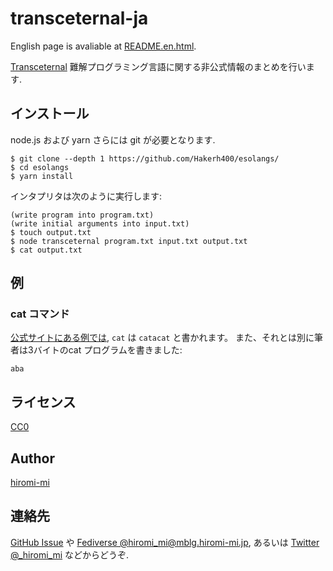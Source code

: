 # transceternal-ja

English page is avaliable at [README.en.html](README.en.html).

[Transceternal](https://esolangs.org/wiki/Transceternal) 難解プログラミング言語に関する非公式情報のまとめを行います. 

## インストール
node.js および yarn さらには git が必要となります.

```
$ git clone --depth 1 https://github.com/Hakerh400/esolangs/
$ cd esolangs
$ yarn install
```

インタプリタは次のように実行します:
```
(write program into program.txt)
(write initial arguments into input.txt)
$ touch output.txt
$ node transceternal program.txt input.txt output.txt
$ cat output.txt
```

## 例

### cat コマンド
[公式サイトにある例では](https://esolangs.org/wiki/Transceternal#Cat), `cat` は `catacat` と書かれます。
また、それとは別に筆者は3バイトのcat プログラムを書きました:
```
aba
```

## ライセンス
[CC0](https://creativecommons.org/share-your-work/public-domain/cc0/)

## Author
[hiromi-mi](https://hiromi-mi.github.io/)

## 連絡先
[GitHub Issue](https://github.com/hiromi-mi/transceternal-ja/issues) や [Fediverse @hiromi_mi@mblg.hiromi-mi.jp](https://mblg.hiromi-mi.jp/), あるいは [Twitter @_hiromi_mi](https://twitter.com/_hiromi_mi) などからどうぞ.
